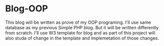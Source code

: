 # Blog-OOP
This blog will be written as prove of my OOP programing. I'll use same database as my previous Simple PHP blog. But it will be written differently from scratch. I'll use W3 template for blog and as part of this project will also studa of change in the template and implemetation of those changes.
